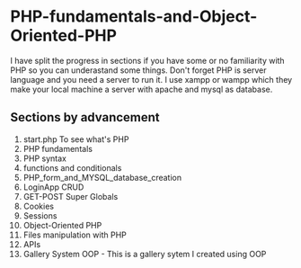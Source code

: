 # PHP-fundamentals-and-Object-Oriented-PHP

I have split the progress in sections if you have some or no familiarity with PHP so you can underastand some things.
Don't forget PHP is server language and you need a server to run it. I use xampp or wampp which they make 
your local machine a server with apache and mysql as database.

## Sections by advancement  


1. start.php To see what's PHP
2. PHP fundamentals
3. PHP syntax
4. functions and conditionals
5. PHP_form_and_MYSQL_database_creation
6. LoginApp CRUD
7. GET-POST Super Globals
8. Cookies
9. Sessions
10. Object-Oriented PHP
11. Files manipulation with PHP
12. APIs
13. Gallery System OOP - This is a gallery sytem I created using OOP 
